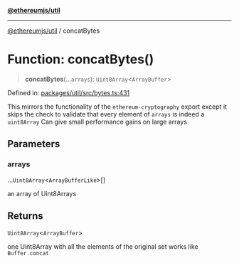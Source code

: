 [**@ethereumjs/util**](../README.md)

***

[@ethereumjs/util](../README.md) / concatBytes

# Function: concatBytes()

> **concatBytes**(...`arrays`): `Uint8Array`\<`ArrayBuffer`\>

Defined in: [packages/util/src/bytes.ts:431](https://github.com/ethereumjs/ethereumjs-monorepo/blob/master/packages/util/src/bytes.ts#L431)

This mirrors the functionality of the `ethereum-cryptography` export except
it skips the check to validate that every element of `arrays` is indeed a `uint8Array`
Can give small performance gains on large arrays

## Parameters

### arrays

...`Uint8Array`\<`ArrayBufferLike`\>[]

an array of Uint8Arrays

## Returns

`Uint8Array`\<`ArrayBuffer`\>

one Uint8Array with all the elements of the original set
works like `Buffer.concat`
